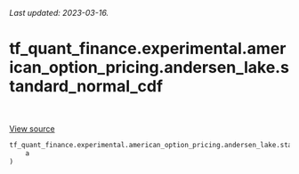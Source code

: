 <!--
This file is generated by a tool. Do not edit directly.
For open-source contributions the docs will be updated automatically.
-->

*Last updated: 2023-03-16.*

<div itemscope itemtype="http://developers.google.com/ReferenceObject">
<meta itemprop="name" content="tf_quant_finance.experimental.american_option_pricing.andersen_lake.standard_normal_cdf" />
<meta itemprop="path" content="Stable" />
</div>

# tf_quant_finance.experimental.american_option_pricing.andersen_lake.standard_normal_cdf

<!-- Insert buttons and diff -->

<table class="tfo-notebook-buttons tfo-api" align="left">
</table>

<a target="_blank" href="https://github.com/paolodelia99/tf-quant-finance/blob/main/tf_quant_finance/experimental/american_option_pricing/common.py">View source</a>





```python
tf_quant_finance.experimental.american_option_pricing.andersen_lake.standard_normal_cdf(
    a
)
```



<!-- Placeholder for "Used in" -->
